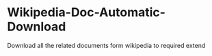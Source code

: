 # Wikipedia-Doc-Automatic-Download
Download all the related documents form wikipedia to required extend
